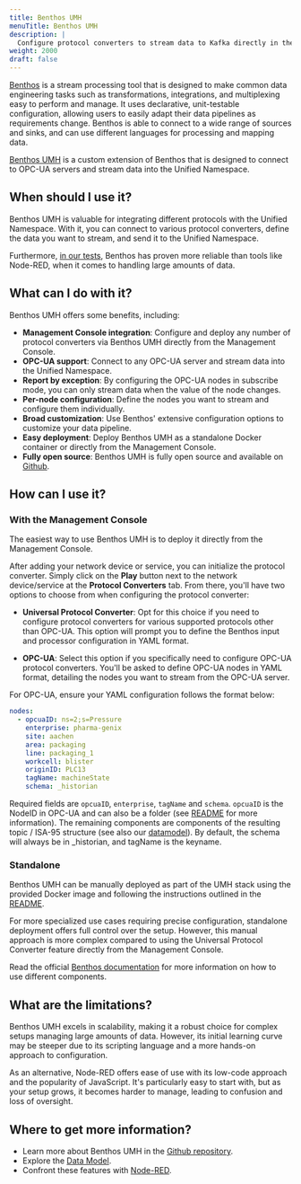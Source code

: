 ```yaml
---
title: Benthos UMH
menuTitle: Benthos UMH
description: |
  Configure protocol converters to stream data to Kafka directly in the Management Console.
weight: 2000
draft: false
---
```


[Benthos](https://www.benthos.dev/docs/about) is a stream processing tool that
is designed to make common data engineering tasks such as transformations,
integrations, and multiplexing easy to perform and manage. It uses declarative,
unit-testable configuration, allowing users to easily adapt their data
pipelines as requirements change. Benthos is able to connect to a wide range of
sources and sinks, and can use different languages for processing and mapping
data.

[Benthos UMH](/docs/features/connectivity/benthos-umh/) is a custom extension of
Benthos that is designed to connect to OPC-UA servers and stream data into the
Unified Namespace.

## When should I use it?

Benthos UMH is valuable for integrating different protocols with the Unified Namespace.
With it, you can connect to various protocol converters, define the data you want to
stream, and send it to the Unified Namespace.

Furthermore, [in our tests](https://learn.umh.app/blog/our-open-source-docker-container-to-connect-opc-ua-with-the-unified-namespace/#testing-existing-solutions),
Benthos has proven more reliable than tools like Node-RED, when it comes to
handling large amounts of data.

## What can I do with it?

Benthos UMH offers some benefits, including:

- **Management Console integration**: Configure and deploy any number of protocol converters via
  Benthos UMH directly from the Management Console.
- **OPC-UA support**: Connect to any OPC-UA server and stream data into the
  Unified Namespace.
- **Report by exception**: By configuring the OPC-UA nodes in subscribe mode,
  you can only stream data when the value of the node changes.
- **Per-node configuration**: Define the nodes you want to stream and configure
  them individually.
- **Broad customization**: Use Benthos' extensive configuration options to
  customize your data pipeline.
- **Easy deployment**: Deploy Benthos UMH as a standalone Docker container or
  directly from the Management Console.
- **Fully open source**: Benthos UMH is fully open source and available on
  [Github](https://github.com/united-manufacturing-hub/benthos-umh).

## How can I use it?

### With the Management Console

The easiest way to use Benthos UMH is to deploy it directly from the Management
Console.

After adding your network device or service, you can initialize the protocol
converter. Simply click on the **Play** button next to the network device/service
at the **Protocol Converters** tab.
From there, you'll have two options to choose from when configuring the
protocol converter:

- **Universal Protocol Converter**: Opt for this choice if you need to configure
  protocol converters for various supported protocols other than OPC-UA. This option
  will prompt you to define the Benthos input and processor configuration in YAML format.

- **OPC-UA**: Select this option if you specifically need to configure
  OPC-UA protocol converters. You'll be asked to define OPC-UA nodes in YAML format,
  detailing the nodes you want to stream from the OPC-UA server.

For OPC-UA, ensure your YAML configuration follows the format below:

```yaml
nodes:
  - opcuaID: ns=2;s=Pressure
    enterprise: pharma-genix
    site: aachen
    area: packaging
    line: packaging_1
    workcell: blister
    originID: PLC13
    tagName: machineState
    schema: _historian
```

Required fields are `opcuaID`, `enterprise`, `tagName` and `schema`. `opcuaID`
is the NodeID in OPC-UA and can also be a folder (see [README](https://github.com/united-manufacturing-hub/benthos-umh?tab=readme-ov-file#node-ids)
for more information). The remaining components are components of the resulting
topic / ISA-95 structure (see also our [datamodel](/docs/datamodel)). By default,
the schema will always be in \_historian, and tagName is the keyname.

### Standalone

Benthos UMH can be manually deployed as part of the UMH stack using the provided Docker
image and following the instructions outlined in the [README](https://github.com/united-manufacturing-hub/benthos-umh?tab=readme-ov-file#with-the-united-manufacturing-hub-kubernetes--kafka).

For more specialized use cases requiring precise configuration, standalone deployment
offers full control over the setup. However, this manual approach is more complex
compared to using the Universal Protocol Converter feature directly from the
Management Console.

Read the official [Benthos documentation](https://www.benthos.dev/docs/components/about)
for more information on how to use different components.

## What are the limitations?

Benthos UMH excels in scalability, making it a robust choice for complex setups
managing large amounts of data. However, its initial learning curve may be steeper
due to its scripting language and a more hands-on approach to configuration.

As an alternative, Node-RED offers ease of use with its low-code approach and the
popularity of JavaScript. It's particularly easy to start with, but as your setup grows,
it becomes harder to manage, leading to confusion and loss of oversight.

## Where to get more information?

- Learn more about Benthos UMH in the [Github repository](https://github.com/united-manufacturing-hub/benthos-umh).
- Explore the [Data Model](/docs/datamodel).
- Confront these features with [Node-RED](/docs/features/connectivity/node-red/).
